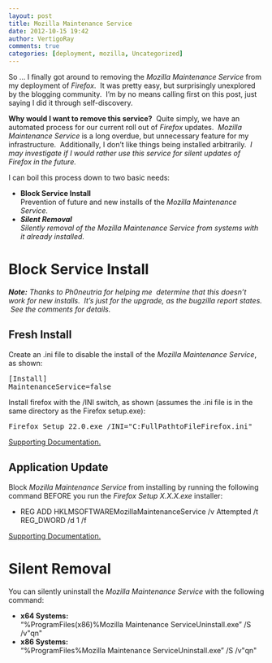 ```yaml
---
layout: post
title: Mozilla Maintenance Service
date: 2012-10-15 19:42
author: VertigoRay
comments: true
categories: [deployment, mozilla, Uncategorized]
---
```

<p>So &hellip; I finally got around to removing the <em>Mozilla Maintenance Service</em> from my deployment of <em>Firefox</em>.  It was pretty easy, but surprisingly unexplored by the blogging community.  I&rsquo;m by no means calling first on this post, just saying I did it through self-discovery.<!-- more --></p>
<p><strong>Why would I want to remove this service?</strong>  Quite simply, we have an automated process for our current roll out of <em>Firefox</em> updates.  <em>Mozilla Maintenance Service</em> is a long overdue, but unnecessary feature for my infrastructure.  Additionally, I don&rsquo;t like things being installed arbitrarily.  <em>I may investigate if I would rather use this service for silent updates of Firefox in the future.</em></p>
<p>I can boil this process down to two basic needs:</p>
<ul><li><strong>Block Service Install<br /></strong>Prevention of future and new installs of the <em>Mozilla Maintenance Service.</em></li>
<li><em><span><strong>Silent Removal</strong><br />Silently removal of the </span><em>Mozilla Maintenance Service</em><span> from systems with it already installed.</span></em></li>
</ul><h1>Block Service Install</h1>
<div>
<div><em><strong>Note:</strong> Thanks to Ph0neutria for helping me  determine that this doesn&rsquo;t work for new installs.  It&rsquo;s just for the upgrade, as the bugzilla report states.  See the comments for details.</em></div>
<h2>Fresh Install</h2>
<div>Create an .ini file to disable the install of the <em>Mozilla Maintenance Service</em>, as shown:</div>
<pre>[Install]
MaintenanceService=false</pre>
<div>Install firefox with the /INI switch, as shown (assumes the .ini file is in the same directory as the Firefox setup.exe):</div>
<pre>Firefox Setup 22.0.exe /INI="C:FullPathtoFileFirefox.ini"</pre>
<div><a href="http://mzl.la/T5FuNp" title="Installer:Command Line Arguments - MozillaWiki" target="_blank">Supporting Documentation.</a></div>
<h2>Application Update</h2>
<div>Block <em>Mozilla Maintenance Service</em> from installing by running the following command BEFORE you run the <em>Firefox Setup X.X.X.exe</em> installer:</div>
<div>
<ul><li>REG ADD HKLMSOFTWAREMozillaMaintenanceService /v Attempted /t REG_DWORD /d 1 /f</li>
</ul></div>
<div><a href="http://mzl.la/T5FuNp" title="Windows Service Silent Update - Service installation" target="_blank">Supporting Documentation.</a></div>
</div>
<h1>Silent Removal</h1>
<div><span>You can silently uninstall the <em>Mozilla Maintenance Service</em> with the following command:</span></div>
<div>
<ul><li><span><strong>x64 Systems:</strong><br />&ldquo;%ProgramFiles(x86)%Mozilla Maintenance ServiceUninstall.exe&rdquo; /S /v&quot;qn&quot;</span></li>
<li><span><strong>x86 Systems:</strong><br />&ldquo;%ProgramFiles%Mozilla Maintenance ServiceUninstall.exe&rdquo; /S /v&quot;qn&quot;</span></li>
</ul><span></span></div>
<div></div>

